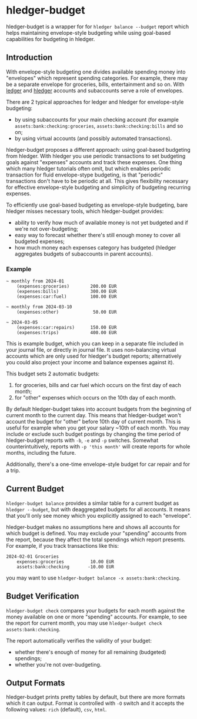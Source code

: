 # hledger-budget

hledger-budget is a wrapper for for `hledger balance --budget` report which
helps maintaining envelope-style budgeting while using goal-based
capabilities for budgeting in hledger.

## Introduction

With envelope-style budgeting one divides available spending money into
"envelopes" which represent spending categories. For example, there may be a
separate envelope for groceries, bills, entertainment and so on. With
[ledger](https://ledger-cli.org/) and [hledger](https://hledger.org) accounts
and subaccounts serve a role of envelopes.

There are 2 typical approaches for ledger and hledger for envelope-style
budgeting:

- by using subaccounts for your main checking account (for example
  `assets:bank:checking:groceries`, `assets:bank:checking:bills` and so on;
- by using virtual accounts (and possibly automated transactions).

hledger-budget proposes a different approach: using goal-based budgeting from
hledger. With hledger you use periodic transactions to set budgeting goals
against "expenses" accounts and track these expenses. One thing which many
hledger tutorials often omit, but which enables periodic transaction for
fluid envelope-stype budgeting, is that "periodic" transactions don't have to
be periodic at all. This gives flexibility necessary for effective
envelope-style budgeting and simplicity of budgeting recurring expenses.

To efficiently use goal-based budgeting as envelope-style budgeting, bare
hledger misses necessary tools, which hledger-budget provides:

- ability to verify how much of available money is not yet budgeted and if
  we're not over-budgeting;
- easy way to forecast whether there's still enough money to cover all
  budgeted expenses;
- how much money each expenses category has budgeted (hledger aggregates
  budgets of subaccounts in parent accounts).

### Example

```ledger
~ monthly from 2024-01
    (expenses:groceries)        200.00 EUR
    (expenses:bills)            300.00 EUR
    (expenses:car:fuel)         100.00 EUR

~ monthly from 2024-03-10
    (expenses:other)             50.00 EUR

~ 2024-03-05
    (expenses:car:repairs)      150.00 EUR
    (expenses:trips)            400.00 EUR
```

This is example budget, which you can keep in a separate file included in
your journal file, or directly in journal file. It uses non-balancing virtual accounts
which are only used for hledger's budget reports; alternatively you could
also project your income and balance expenses against it).

This budget sets 2 automatic budgets:

1. for groceries, bills and car fuel which occurs on the first day of each
   month;
2. for "other" expenses which occurs on the 10th day of each month.

By default hledger-budget takes into account budgets from the beginning of
current month to the current day. This means that hledger-budget won't
account the budget for "other" before 10th day of current month. This is
useful for example when you get your salary ~10th of each month. You may
include or exclude such budget postings by changing the time period of
hledger-budget reports with `-b`, `-e` and `-p` switches. Somewhat
counterintuitively, reports with `-p 'this month'` will create reports for
whole months, including the future.

Additionally, there's a one-time envelope-style budget for car repair and for
a trip.

## Current Budget

`hledger-budget balance` provides a similar table for a current budget as
`hledger --budget`, but with deaggregated budgets for all accounts. It means
that you'll only see money which you explicitly assigned to each "envelope".

hledger-budget makes no assumptions here and shows all accounts for which
budget is defined. You may exclude your "spending" accounts from the report,
because they affect the total spendings which report presents. For example,
if you track transactions like this:

```ledger
2024-02-01 Groceries
    expenses:groceries          10.00 EUR
    assets:bank:checking       -10.00 EUR
```

you may want to use `hledger-budget balance -x assets:bank:checking`.

## Budget Verification

`hledger-budget check` compares your budgets for each month against the money
available on one or more "spending" accounts. For example, to see the report
for current month, you may use `hledger-budget check assets:bank:checking`.

The report automatically verifies the validity of your budget:

- whether there's enough of money for all remaining (budgeted) spendings;
- whether you're not over-budgeting.

## Output Formats

hledger-budget prints pretty tables by default, but there are more formats
which it can output. Format is controlled with `-O` switch and it accepts the
following values: `rich` (default), `csv`, `html`.
